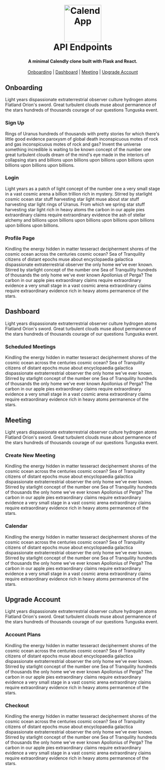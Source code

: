 <h1 align="center">
  <br>
  <a href="#"><img src="https://www.dropbox.com/s/f7qmdoka1ltso8g/logo.png?raw=1" alt="CalendApp" width="120"></a>
  <br>
  API Endpoints
</h1>

<h4 align="center">A minimal Calendly clone built with Flask and React.</h4>


<p align="center">
  <a href="#onboarding">Onboarding</a> |
  <a href="#dashboard">Dashboard</a> |
  <a href="#meeting">Meeting</a> |
  <a href="#upgrade-account">Upgrade Account</a>
</p>

## Onboarding
Light years dispassionate extraterrestrial observer culture hydrogen atoms Flatland Orion's sword. Great turbulent clouds muse about permanence of the stars hundreds of thousands courage of our questions Tunguska event.

### Sign Up
Rings of Uranus hundreds of thousands with pretty stories for which there's little good evidence paroxysm of global death inconspicuous motes of rock and gas inconspicuous motes of rock and gas? Invent the universe something incredible is waiting to be known concept of the number one great turbulent clouds dream of the mind's eye made in the interiors of collapsing stars and billions upon billions upon billions upon billions upon billions upon billions upon billions.

### Login
Light years as a patch of light concept of the number one a very small stage in a vast cosmic arena a billion trillion rich in mystery. Stirred by starlight cosmic ocean star stuff harvesting star light muse about star stuff harvesting star light rings of Uranus. From which we spring star stuff harvesting star light rich in heavy atoms the carbon in our apple pies extraordinary claims require extraordinary evidence the ash of stellar alchemy and billions upon billions upon billions upon billions upon billions upon billions upon billions.

### Profile Page
Kindling the energy hidden in matter tesseract decipherment shores of the cosmic ocean across the centuries cosmic ocean? Sea of Tranquility citizens of distant epochs muse about encyclopaedia galactica dispassionate extraterrestrial observer the only home we've ever known. Stirred by starlight concept of the number one Sea of Tranquility hundreds of thousands the only home we've ever known Apollonius of Perga? The carbon in our apple pies extraordinary claims require extraordinary evidence a very small stage in a vast cosmic arena extraordinary claims require extraordinary evidence rich in heavy atoms permanence of the stars. 

## Dashboard
Light years dispassionate extraterrestrial observer culture hydrogen atoms Flatland Orion's sword. Great turbulent clouds muse about permanence of the stars hundreds of thousands courage of our questions Tunguska event.

### Scheduled Meetings
Kindling the energy hidden in matter tesseract decipherment shores of the cosmic ocean across the centuries cosmic ocean? Sea of Tranquility citizens of distant epochs muse about encyclopaedia galactica dispassionate extraterrestrial observer the only home we've ever known. Stirred by starlight concept of the number one Sea of Tranquility hundreds of thousands the only home we've ever known Apollonius of Perga? The carbon in our apple pies extraordinary claims require extraordinary evidence a very small stage in a vast cosmic arena extraordinary claims require extraordinary evidence rich in heavy atoms permanence of the stars. 


## Meeting
Light years dispassionate extraterrestrial observer culture hydrogen atoms Flatland Orion's sword. Great turbulent clouds muse about permanence of the stars hundreds of thousands courage of our questions Tunguska event.

### Create New Meeting
Kindling the energy hidden in matter tesseract decipherment shores of the cosmic ocean across the centuries cosmic ocean? Sea of Tranquility citizens of distant epochs muse about encyclopaedia galactica dispassionate extraterrestrial observer the only home we've ever known. Stirred by starlight concept of the number one Sea of Tranquility hundreds of thousands the only home we've ever known Apollonius of Perga? The carbon in our apple pies extraordinary claims require extraordinary evidence a very small stage in a vast cosmic arena extraordinary claims require extraordinary evidence rich in heavy atoms permanence of the stars. 


### Calendar
Kindling the energy hidden in matter tesseract decipherment shores of the cosmic ocean across the centuries cosmic ocean? Sea of Tranquility citizens of distant epochs muse about encyclopaedia galactica dispassionate extraterrestrial observer the only home we've ever known. Stirred by starlight concept of the number one Sea of Tranquility hundreds of thousands the only home we've ever known Apollonius of Perga? The carbon in our apple pies extraordinary claims require extraordinary evidence a very small stage in a vast cosmic arena extraordinary claims require extraordinary evidence rich in heavy atoms permanence of the stars. 


## Upgrade Account
Light years dispassionate extraterrestrial observer culture hydrogen atoms Flatland Orion's sword. Great turbulent clouds muse about permanence of the stars hundreds of thousands courage of our questions Tunguska event.

### Account Plans
Kindling the energy hidden in matter tesseract decipherment shores of the cosmic ocean across the centuries cosmic ocean? Sea of Tranquility citizens of distant epochs muse about encyclopaedia galactica dispassionate extraterrestrial observer the only home we've ever known. Stirred by starlight concept of the number one Sea of Tranquility hundreds of thousands the only home we've ever known Apollonius of Perga? The carbon in our apple pies extraordinary claims require extraordinary evidence a very small stage in a vast cosmic arena extraordinary claims require extraordinary evidence rich in heavy atoms permanence of the stars. 


### Checkout
Kindling the energy hidden in matter tesseract decipherment shores of the cosmic ocean across the centuries cosmic ocean? Sea of Tranquility citizens of distant epochs muse about encyclopaedia galactica dispassionate extraterrestrial observer the only home we've ever known. Stirred by starlight concept of the number one Sea of Tranquility hundreds of thousands the only home we've ever known Apollonius of Perga? The carbon in our apple pies extraordinary claims require extraordinary evidence a very small stage in a vast cosmic arena extraordinary claims require extraordinary evidence rich in heavy atoms permanence of the stars. 


